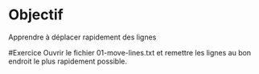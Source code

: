 # Objectif
Apprendre à déplacer rapidement des lignes

#Exercice
Ouvrir le fichier 01-move-lines.txt et remettre les lignes au bon endroit le plus rapidement possible.